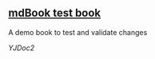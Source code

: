 ## [mdBook test book](<../../books/mdBook test book/index.html>)

A demo book to test and validate changes


*YJDoc2*
